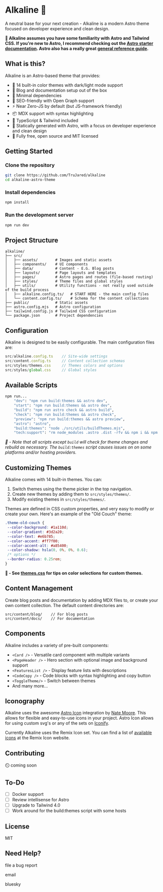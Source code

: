 # Alkaline 🧪

A neutral base for your next creation - Alkaline is a modern Astro theme focused on developer experience and clean design.

**🛑 Alkaline assumes you have some familiarity with Astro and Tailwind CSS. If you're new to Astro, I recommend checking out the [Astro starter documentation](https://docs.astro.build/en/basics/astro-pages/). Astro also has a really great [general reference guide](https://docs.astro.build/en/basics/astro-pages/).**

## What is this?

Alkaline is an Astro-based theme that provides:

- 🎨 14 built-in color themes with dark/light mode support
- 📝 Blog and documentation setup out of the box
- 🔧 Minimal dependencies
- 🚀 SEO-friendly with Open Graph support
- ⚡️ Near Zero-JS by default (but JS-framework friendly)
- 📦 MDX support with syntax highlighting
- 🎯 TypeScript & Tailwind included
- 🍒 Statically generated with Astro, with a focus on developer experience and clean design
- 🥇 Fully free, open source and MIT licensed

## Getting Started

### Clone the repository

```bash
git clone https://github.com/TruJared/alkaline
cd alkaline-astro-theme
```

### Install dependencies

```bash
npm install
```

### Run the development server

```bash
npm run dev
```

## Project Structure

```
alkaline/
├── src/
│   ├── assets/        # Images and static assets
│   ├── components/    # UI components
│   ├── data/          # Content - E.G. Blog posts
│   ├── layouts/       # Page layouts and templates
│   ├── pages/         # Astro pages and routes (file-based routing)
│   ├── styles/        # Theme files and global styles
│   ├── utils/         # Utility functions - not really used outside of the build process
│   ├── alkaline.config.ts/   # START HERE - the main config files
│   └── content.config.ts/    # Schema for the content collections
├── public/            # Static assets
├── astro.config.mjs   # Astro configuration
├── tailwind.config.js # Tailwind CSS configuration
└── package.json       # Project dependencies
```

## Configuration

Alkaline is designed to be easily configurable. The main configuration files are:

```typescript
src/alkaline.config.ts    // Site-wide settings
src/content.config.ts     // Content collection schemas
src/styles/themes.css     // Themes colors and options
src/styles/global.css     // Global styles
```

## Available Scripts

```bash
npm run...
    "dev": "npm run build:themes && astro dev",
    "start": "npm run build:themes && astro dev",
    "build": "npm run astro check && astro build",
    "check": "npm run build:themes && astro check",
    "preview": "npm run build:themes && astro preview",
    "astro": "astro",
    "build:themes": "node ./src/utils/buildThemes.mjs",
    "tech:support": "rm node_modules .astro .dist -rfv && npm i && npm run build:themes && astro dev"
```

*👋 - Note that all scripts *except* `build` will check for theme changes and rebuild as necessary. The `build:themes` script causes issues on on some platforms and/or hosting providers.*

## Customizing Themes

Alkaline comes with 14 built-in themes. You can:

1. Switch themes using the theme picker in the top navigation.
2. Create new themes by adding them to `src/styles/themes/`.
3. Modify existing themes in `src/styles/themes/`.

Themes are defined in CSS custom properties, and very easy to modify or create your own.  Here's an example of the "Old Couch" theme:

```css
.theme-old-couch {
 --color-background: #1a110d;
 --color-gradient: #3d2a20;
 --color-text: #e6b785;
 --color-accent: #ff7f00;
 --color-accent-alt: #a85400;
 --color-shadow: hsla(0, 0%, 0%, 0.6);
 /* options */
 --border-radius: 0.25rem;
}
```

 **👋 - See [themes.css](https://github.com/TruJared/alkaline/blob/main/src/styles/themes.css) for tips on color selections for custom themes.**

## Content Management

Create blog posts and documentation by adding MDX files to, or create your own content collection. The default content directories are:

```
src/content/blog/    // For blog posts
src/content/docs/    // For documentation
```

## Components

Alkaline includes a variety of pre-built components:

- `<Card />` - Versatile card component with multiple variants
- `<PageHeader />` - Hero section with optional image and background support
- `<FeaturesList />` - Display feature lists with descriptions
- `<CodeCopy />` - Code blocks with syntax highlighting and copy button
- `<ToggleTheme/>` - Switch between themes
- And many more...

## Iconography

Alkaline uses the awesome [Astro Icon](https://github.com/natemoo-re/astro-icon) integration by [Nate Moore](https://github.com/natemoo-re). This allows for flexible and easy-to-use icons in your project. Astro Icon allows for using custom svg's or any of the sets on [Iconify](https://icon-sets.iconify.design/).

Currently Alkaline uses the Remix Icon set. You can find a list of [available icons](https://remixicon.com/) at the Remix Icon website.

## Contributing

⏲️ coming soon

<!-- You're welcome to contribute to this project, but please note that Alkaline is not _quite_ ready for public consumption yet. I still may have some changes to make. -->

## To-Do

- [ ] Docker support
- [ ] Review intellisense for Astro
- [ ] Upgrade to Tailwind 4.0
- [ ] Work around for the build:themes script with some hosts

## License

MIT

## Need Help?

file a bug report

email

bluesky
